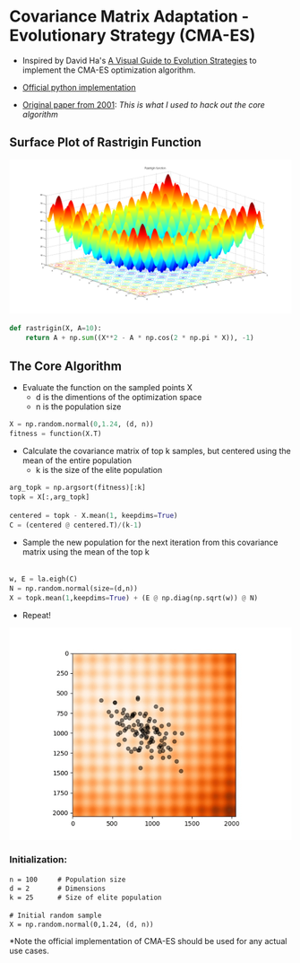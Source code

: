 Covariance Matrix Adaptation - Evolutionary Strategy (CMA-ES)
=======================
* Inspired by David Ha's [A Visual Guide to Evolution Strategies](http://blog.otoro.net/2017/10/29/visual-evolution-strategies) 
to implement the CMA-ES optimization algorithm.

* [Official python implementation](https://github.com/CMA-ES/pycma)
* [Original paper from 2001](http://www.cmap.polytechnique.fr/~nikolaus.hansen/cmaartic.pdf): *This is what I used to hack out the core algorithm*


## Surface Plot of Rastrigin Function
!["Rastrigin Function"](media/Rastrigin_function.png "Source: Wikipedia")
```python
def rastrigin(X, A=10):
    return A + np.sum((X**2 - A * np.cos(2 * np.pi * X)), -1)
```
## The Core Algorithm

* Evaluate the function on the sampled points X
	* d is the dimentions of the optimization space
	* n is the population size

```python
X = np.random.normal(0,1.24, (d, n))
fitness = function(X.T)
```
* Calculate the covariance matrix of top k samples, but centered
using the mean of the entire population
	* k is the size of the elite population
```python
arg_topk = np.argsort(fitness)[:k]
topk = X[:,arg_topk]

centered = topk - X.mean(1, keepdims=True)
C = (centered @ centered.T)/(k-1)
```
* Sample the new population for the next iteration from this covariance
matrix using the mean of the top k
```python

w, E = la.eigh(C)
N = np.random.normal(size=(d,n))
X = topk.mean(1,keepdims=True) + (E @ np.diag(np.sqrt(w)) @ N)
```
* Repeat!


!["CMA-ES Rastrigin"](media/rastrigin.gif "Rastrigin Optimization")

### Initialization:
```
n = 100     # Population size
d = 2       # Dimensions
k = 25      # Size of elite population

# Initial random sample
X = np.random.normal(0,1.24, (d, n))
```
*Note the official implementation of CMA-ES should be used for any actual use
cases.
